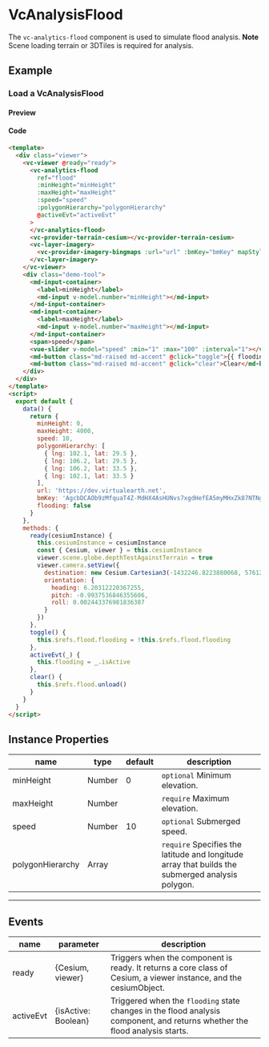 # VcAnalysisFlood

The `vc-analytics-flood` component is used to simulate flood analysis. **Note** Scene loading terrain or 3DTiles is required for analysis.

## Example

### Load a VcAnalysisFlood

#### Preview

<doc-preview>
  <template>
    <div class="viewer">
      <vc-viewer @ready="ready">
        <vc-analytics-flood
          ref="flood"
          :minHeight="minHeight"
          :maxHeight="maxHeight"
          :speed="speed"
          :polygonHierarchy="polygonHierarchy"
          @activeEvt="activeEvt"
        >
        </vc-analytics-flood>
        <vc-provider-terrain-cesium></vc-provider-terrain-cesium>
        <vc-layer-imagery>
          <vc-provider-imagery-bingmaps :url="url" :bmKey="bmKey" mapStyle="Aerial"></vc-provider-imagery-bingmaps>
        </vc-layer-imagery>
      </vc-viewer>
      <div class="demo-tool">
        <md-input-container>
          <label>minHeight</label>
          <md-input v-model.number="minHeight"></md-input>
        </md-input-container>
        <md-input-container>
          <label>maxHeight</label>
          <md-input v-model.number="maxHeight"></md-input>
        </md-input-container>
        <span>speed</span>
        <vue-slider v-model="speed" :min="1" :max="100" :interval="1"></vue-slider>
        <md-button class="md-raised md-accent" @click="toggle">{{ flooding ? 'Stop' : 'Start' }}</md-button>
        <md-button class="md-raised md-accent" @click="clear">Clear</md-button>
      </div>
    </div>
  </template>
  <script>
    export default {
      data() {
        return {
          minHeight: 0,
          maxHeight: 4000,
          speed: 10,
          polygonHierarchy: [
            { lng: 102.1, lat: 29.5 },
            { lng: 106.2, lat: 29.5 },
            { lng: 106.2, lat: 33.5 },
            { lng: 102.1, lat: 33.5 }
          ],
          url: 'https://dev.virtualearth.net',
          bmKey: 'AgcbDCAOb9zMfquaT4Z-MdHX4AsHUNvs7xgdHefEA5myMHxZk87NTNgdLbG90IE-', // 可到(https://www.bingmapsportal.com/)申请Key。
          flooding: false
        }
      },
      methods: {
        ready(cesiumInstance) {
          this.cesiumInstance = cesiumInstance
          const { Cesium, viewer } = this.cesiumInstance
          viewer.scene.globe.depthTestAgainstTerrain = true
          viewer.camera.setView({
            destination: new Cesium.Cartesian3(-1432246.8223880068, 5761224.588247942, 3297281.1889481535),
            orientation: {
              heading: 6.20312220367255,
              pitch: -0.9937536846355606,
              roll: 0.002443376981836387
            }
          })
        },
        toggle() {
          this.$refs.flood.flooding = !this.$refs.flood.flooding
        },
        activeEvt(_) {
          this.flooding = _.isActive
        },
        clear() {
          this.$refs.flood.unload()
        }
      }
    }
  </script>
</doc-preview>

#### Code

```html
<template>
  <div class="viewer">
    <vc-viewer @ready="ready">
      <vc-analytics-flood
        ref="flood"
        :minHeight="minHeight"
        :maxHeight="maxHeight"
        :speed="speed"
        :polygonHierarchy="polygonHierarchy"
        @activeEvt="activeEvt"
      >
      </vc-analytics-flood>
      <vc-provider-terrain-cesium></vc-provider-terrain-cesium>
      <vc-layer-imagery>
        <vc-provider-imagery-bingmaps :url="url" :bmKey="bmKey" mapStyle="Aerial"></vc-provider-imagery-bingmaps>
      </vc-layer-imagery>
    </vc-viewer>
    <div class="demo-tool">
      <md-input-container>
        <label>minHeight</label>
        <md-input v-model.number="minHeight"></md-input>
      </md-input-container>
      <md-input-container>
        <label>maxHeight</label>
        <md-input v-model.number="maxHeight"></md-input>
      </md-input-container>
      <span>speed</span>
      <vue-slider v-model="speed" :min="1" :max="100" :interval="1"></vue-slider>
      <md-button class="md-raised md-accent" @click="toggle">{{ flooding ? 'Stop' : 'Start' }}</md-button>
      <md-button class="md-raised md-accent" @click="clear">Clear</md-button>
    </div>
  </div>
</template>
<script>
  export default {
    data() {
      return {
        minHeight: 0,
        maxHeight: 4000,
        speed: 10,
        polygonHierarchy: [
          { lng: 102.1, lat: 29.5 },
          { lng: 106.2, lat: 29.5 },
          { lng: 106.2, lat: 33.5 },
          { lng: 102.1, lat: 33.5 }
        ],
        url: 'https://dev.virtualearth.net',
        bmKey: 'AgcbDCAOb9zMfquaT4Z-MdHX4AsHUNvs7xgdHefEA5myMHxZk87NTNgdLbG90IE-', // 可到(https://www.bingmapsportal.com/)申请Key。
        flooding: false
      }
    },
    methods: {
      ready(cesiumInstance) {
        this.cesiumInstance = cesiumInstance
        const { Cesium, viewer } = this.cesiumInstance
        viewer.scene.globe.depthTestAgainstTerrain = true
        viewer.camera.setView({
          destination: new Cesium.Cartesian3(-1432246.8223880068, 5761224.588247942, 3297281.1889481535),
          orientation: {
            heading: 6.20312220367255,
            pitch: -0.9937536846355606,
            roll: 0.002443376981836387
          }
        })
      },
      toggle() {
        this.$refs.flood.flooding = !this.$refs.flood.flooding
      },
      activeEvt(_) {
        this.flooding = _.isActive
      },
      clear() {
        this.$refs.flood.unload()
      }
    }
  }
</script>
```

## Instance Properties

| name             | type   | default | description                                                                                      |
| ---------------- | ------ | ------- | ------------------------------------------------------------------------------------------------ |
| minHeight        | Number | 0       | `optional` Minimum elevation.                                                                    |
| maxHeight        | Number |         | `require` Maximum elevation.                                                                     |
| speed            | Number | 10      | `optional` Submerged speed.                                                                      |
| polygonHierarchy | Array  |         | `require` Specifies the latitude and longitude array that builds the submerged analysis polygon. |

---

## Events

| name      | parameter           | description                                                                                                                 |
| --------- | ------------------- | --------------------------------------------------------------------------------------------------------------------------- |
| ready     | {Cesium, viewer}    | Triggers when the component is ready. It returns a core class of Cesium, a viewer instance, and the cesiumObject.           |
| activeEvt | {isActive: Boolean} | Triggered when the `flooding` state changes in the flood analysis component, and returns whether the flood analysis starts. |
